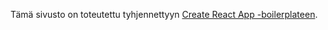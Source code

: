Tämä sivusto on toteutettu tyhjennettyyn [Create React App -boilerplateen](https://github.com/facebook/create-react-app).
